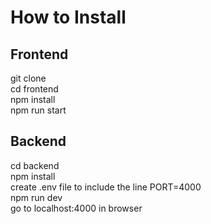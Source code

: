 # How to Install
## Frontend
git clone <repo link>
<br />
cd frontend 
<br />
npm install
<br />
npm run start
## Backend
cd backend
<br />
npm install
<br />
create .env file to include the line PORT=4000
<br />
npm run dev
<br />
go to localhost:4000 in browser
  
